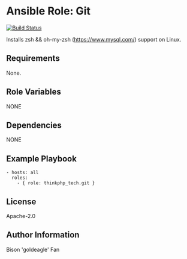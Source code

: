 # Ansible Role: Git

[![Build Status](https://travis-ci.org/geerlingguy/ansible-role-php-mysql.svg?branch=master)](https://travis-ci.org/geerlingguy/ansible-role-php-mysql)

Installs zsh && oh-my-zsh (https://www.mysql.com/) support on Linux.

## Requirements

None.

## Role Variables

NONE

## Dependencies

NONE

## Example Playbook

    - hosts: all
      roles:
        - { role: thinkphp_tech.git }

## License

Apache-2.0

## Author Information

Bison 'goldeagle' Fan
